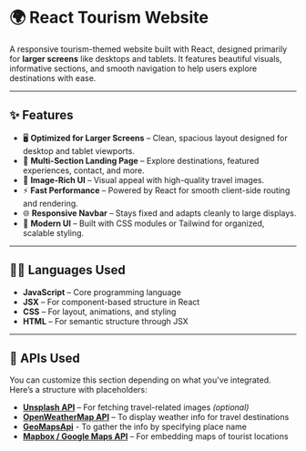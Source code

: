 # 🌍 React Tourism Website

A responsive tourism-themed website built with React, designed primarily for **larger screens** like desktops and tablets. It features beautiful visuals, informative sections, and smooth navigation to help users explore destinations with ease.

---

## ✨ Features

- 🖥️ **Optimized for Larger Screens** – Clean, spacious layout designed for desktop and tablet viewports.
- 🧭 **Multi-Section Landing Page** – Explore destinations, featured experiences, contact, and more.
- 📸 **Image-Rich UI** – Visual appeal with high-quality travel images.
- ⚡ **Fast Performance** – Powered by React for smooth client-side routing and rendering.
- 🌐 **Responsive Navbar** – Stays fixed and adapts cleanly to large displays.
- 🎨 **Modern UI** – Built with CSS modules or Tailwind for organized, scalable styling.

---

## 🧑‍💻 Languages Used

- **JavaScript** – Core programming language
- **JSX** – For component-based structure in React
- **CSS** – For layout, animations, and styling
- **HTML** – For semantic structure through JSX

---

## 🔌 APIs Used

You can customize this section depending on what you've integrated. Here’s a structure with placeholders:

- **[Unsplash API](https://unsplash.com/developers)** – For fetching travel-related images *(optional)*
- **[OpenWeatherMap API](https://openweathermap.org/api)** – To display weather info for travel destinations
- **[GeoMapsApi](https://www.geoapify.com/)** - To gather the info by specifying place name
- **[Mapbox / Google Maps API](https://developers.google.com/maps/)** – For embedding maps of tourist locations
